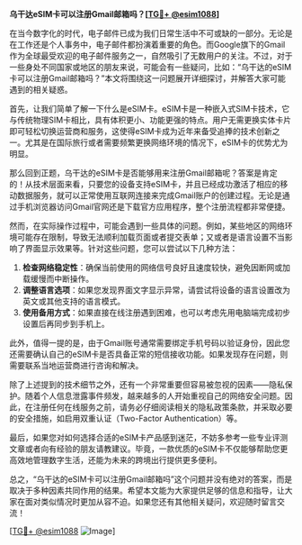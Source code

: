 **乌干达eSIM卡可以注册Gmail邮箱吗？[[TG💪+ @esim1088](https://t.me/s/esim1088)]**

在当今数字化的时代，电子邮件已成为我们日常生活中不可或缺的一部分。无论是在工作还是个人事务中，电子邮件都扮演着重要的角色。而Google旗下的Gmail作为全球最受欢迎的电子邮件服务之一，自然吸引了无数用户的关注。不过，对于一些身处不同国家或地区的朋友来说，可能会有一些疑问，比如：“乌干达的eSIM卡可以注册Gmail邮箱吗？”本文将围绕这一问题展开详细探讨，并解答大家可能遇到的相关疑惑。

首先，让我们简单了解一下什么是eSIM卡。eSIM卡是一种嵌入式SIM卡技术，它与传统物理SIM卡相比，具有体积更小、功能更强的特点。用户无需更换实体卡片即可轻松切换运营商和服务，这使得eSIM卡成为近年来备受追捧的技术创新之一。尤其是在国际旅行或者需要频繁更换网络环境的情况下，eSIM卡的优势尤为明显。

那么回到正题，乌干达的eSIM卡是否能够用来注册Gmail邮箱呢？答案是肯定的！从技术层面来看，只要您的设备支持eSIM卡，并且已经成功激活了相应的移动数据服务，就可以正常使用互联网连接来完成Gmail账户的创建过程。无论是通过手机浏览器访问Gmail官网还是下载官方应用程序，整个注册流程都非常便捷。

然而，在实际操作过程中，可能会遇到一些具体的问题。例如，某些地区的网络环境可能存在限制，导致无法顺利加载页面或者提交表单；又或者是语言设置不当影响了界面显示效果等。针对这些问题，您可以尝试以下几种方法：

1. **检查网络稳定性**：确保当前使用的网络信号良好且速度较快，避免因断网或加载缓慢而中断操作。
2. **调整语言选项**：如果您发现界面文字显示异常，请尝试将设备的语言设置改为英文或其他支持的语言模式。
3. **使用备用方式**：如果直接在线注册遇到困难，也可以考虑先用电脑端完成初步设置后再同步到手机上。

此外，值得一提的是，由于Gmail账号通常需要绑定手机号码以验证身份，因此您还需要确认自己的eSIM卡是否具备正常的短信接收功能。如果发现存在问题，则需要联系当地运营商进行咨询和解决。

除了上述提到的技术细节之外，还有一个非常重要但容易被忽视的因素——隐私保护。随着个人信息泄露事件频发，越来越多的人开始重视自己的网络安全问题。因此，在注册任何在线服务之前，请务必仔细阅读相关的隐私政策条款，并采取必要的安全措施，如启用双重认证（Two-Factor Authentication）等。

最后，如果您对如何选择合适的eSIM卡产品感到迷茫，不妨多参考一些专业评测文章或者向有经验的朋友请教建议。毕竟，一款优质的eSIM卡不仅能够帮助您更高效地管理数字生活，还能为未来的跨境出行提供更多便利。

总之，“乌干达的eSIM卡可以注册Gmail邮箱吗”这个问题并没有绝对的答案，而是取决于多种因素共同作用的结果。希望本文能为大家提供足够的信息和指导，让大家在面对类似情况时更加从容不迫。如果您还有其他相关疑问，欢迎随时留言交流！

[[TG💪+ @esim1088](https://t.me/s/esim1088) ![Image](https://i.postimg.cc/4NQfJmqS/Snipaste-2025-05-13-00-14-12.png)]